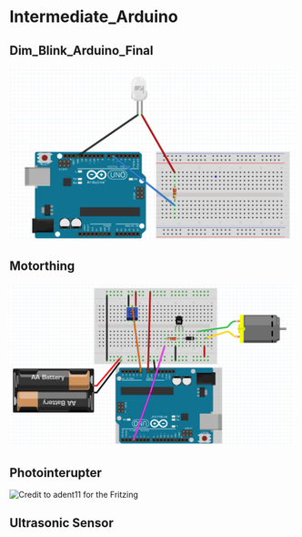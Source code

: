 
# Intermediate_Arduino


## Dim_Blink_Arduino_Final

<img src="https://raw.githubusercontent.com/adent11/Intermediate-Arduino/master/FritzingDiagrams/LED_Blink_RevisitedScreenshot.PNG" alt="Credit to adent11 for the Fritzing" width="500">

## Motorthing

<img src="https://github.com/adent11/Intermediate-Arduino/raw/master/FritzingDiagrams/Motor_ControlScreenshot.PNG" width="500">


## Photointerupter

<img src="https://lh5.googleusercontent.com/a7a1Ng38JoAAsoSSGNZcLe9XvKx5NceYrS3ymGJ7oA_xoxe7vOzBOn27z4-V-Kt2_Axjzsn964AGktniQRIUU5DMoOct7cTBs-20z8MgWe4BIl4IXjE1bTli1_pSOm_RoyrbAVVF" alt="Credit to adent11 for the Fritzing" width="500">



## Ultrasonic Sensor

